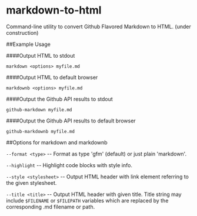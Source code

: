 markdown-to-html
================

Command-line utility to convert Github Flavored Markdown to HTML. (under construction)

##Example Usage

####Output HTML to stdout

```
markdown <options> myfile.md
```
####Output HTML to default browser

```
markdownb <options> myfile.md
```

####Output the Github API results to stdout

```
github-markdown myfile.md
```

####Output the Github API results to default browser

```
github-markdownb myfile.md
```

##Options for markdown and markdownb

`--format <type>` -- Format as type 'gfm' (default) or just plain 'markdown'.

`--highlight` -- Highlight code blocks with style info.

`--style <stylesheet>` -- Output HTML header with link element referring to the given stylesheet.

`--title <title>` -- Output HTML header with given title. Title string may include `$FILENAME` or `$FILEPATH`
variables which are replaced by the corresponding .md filename or path.
